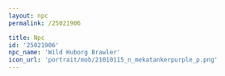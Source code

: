 ```yaml
---
layout: npc
permalink: /25021906

title: Npc
id: '25021906'
npc_name: 'Wild Huborg Brawler'
icon_url: 'portrait/mob/21010115_n_mekatankerpurple_p.png'
---
```

